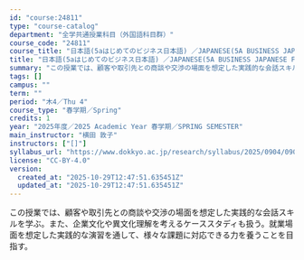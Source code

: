 ```yaml
---
id: "course:24811"
type: "course-catalog"
department: "全学共通授業科目（外国語科目群）"
course_code: "24811"
course_title: "日本語(5aはじめてのビジネス日本語) ／JAPANESE(5A BUSINESS JAPANESE FOR BEGINNERS)"
title: "日本語(5aはじめてのビジネス日本語) ／JAPANESE(5A BUSINESS JAPANESE FOR BEGINNERS)"
summary: "この授業では、顧客や取引先との商談や交渉の場面を想定した実践的な会話スキルを学ぶ。また、企業文化や異文化理解を考えるケーススタディも扱う。就業場面を想定した実践的な演習を通して、様々な課題に対応できる力を養うことを目指す。"
tags: []
campus: ""
term: ""
period: "木4／Thu 4"
course_type: "春学期／Spring"
credits: 1
year: "2025年度／2025 Academic Year 春学期／SPRING SEMESTER"
main_instructor: "横田 敦子"
instructors: ["[]"]
syllabus_url: "https://www.dokkyo.ac.jp/research/syllabus/2025/0904/0904_24811_ja_JP.html"
license: "CC-BY-4.0"
version:
  created_at: "2025-10-29T12:47:51.635451Z"
  updated_at: "2025-10-29T12:47:51.635451Z"
---
```

この授業では、顧客や取引先との商談や交渉の場面を想定した実践的な会話スキルを学ぶ。また、企業文化や異文化理解を考えるケーススタディも扱う。就業場面を想定した実践的な演習を通して、様々な課題に対応できる力を養うことを目指す。
